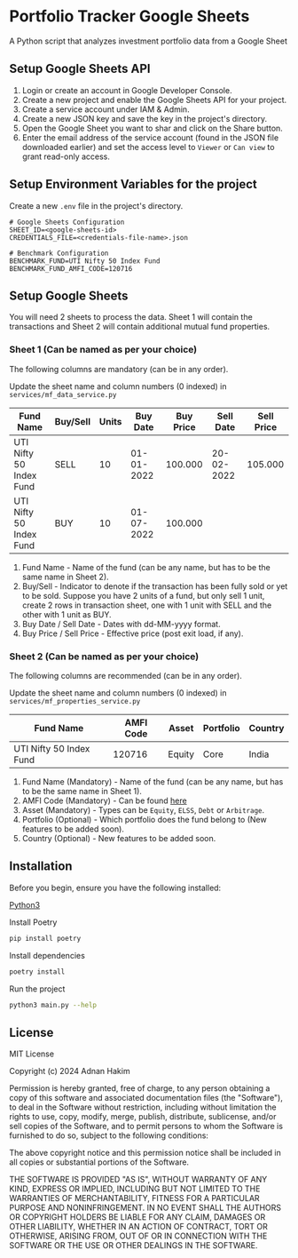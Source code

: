 # Portfolio Tracker Google Sheets 

A Python script that analyzes investment portfolio data from a Google Sheet

## Setup Google Sheets API

1. Login or create an account in Google Developer Console.
2. Create a new project and enable the Google Sheets API for your project.
4. Create a service account under IAM & Admin.
5. Create a new JSON key and save the key in the project's directory.
6. Open the Google Sheet you want to shar and click on the Share button.
7. Enter the email address of the service account (found in the JSON file downloaded earlier) and set the access level to `Viewer` or `Can view` to grant read-only access.

## Setup Environment Variables for the project

Create a new `.env` file in the project's directory.
```properties
# Google Sheets Configuration
SHEET_ID=<google-sheets-id>
CREDENTIALS_FILE=<credentials-file-name>.json

# Benchmark Configuration
BENCHMARK_FUND=UTI Nifty 50 Index Fund
BENCHMARK_FUND_AMFI_CODE=120716
```

## Setup Google Sheets

You will need 2 sheets to process the data.  Sheet 1 will contain the transactions and Sheet 2 will contain additional mutual fund properties.

### Sheet 1 (Can be named as per your choice)

The following columns are mandatory (can be in any order).

Update the sheet name and column numbers (0 indexed) in `services/mf_data_service.py`

| Fund Name               | Buy/Sell | Units | Buy Date   | Buy Price | Sell Date  | Sell Price |
|-------------------------|----------|-------|------------|-----------|------------|------------|
| UTI Nifty 50 Index Fund | SELL     | 10    | 01-01-2022 | 100.000   | 20-02-2022 | 105.000    |
| UTI Nifty 50 Index Fund | BUY      | 10    | 01-07-2022 | 100.000   |            |            |

1. Fund Name - Name of the fund (can be any name, but has to be the same name in Sheet 2).
2. Buy/Sell - Indicator to denote if the transaction has been fully sold or yet to be sold.
    Suppose you have 2 units of a fund, but only sell 1 unit, create 2 rows in transaction sheet, one with 1 unit with SELL and the other with 1 unit as BUY.
3. Buy Date / Sell Date - Dates with dd-MM-yyyy format.
4. Buy Price / Sell Price - Effective price (post exit load, if any).


### Sheet 2 (Can be named as per your choice)

The following columns are recommended (can be in any order).

Update the sheet name and column numbers (0 indexed) in `services/mf_properties_service.py`

| Fund Name               | AMFI Code | Asset  | Portfolio | Country |
|-------------------------|-----------|--------|-----------|---------|
| UTI Nifty 50 Index Fund | 120716    | Equity | Core      | India   |

1. Fund Name (Mandatory) - Name of the fund (can be any name, but has to be the same name in Sheet 1).
2. AMFI Code (Mandatory) - Can be found [here](https://www.mfapi.in/) 
3. Asset (Mandatory) - Types can be `Equity`, `ELSS`, `Debt` or `Arbitrage`.
4. Portfolio (Optional) - Which portfolio does the fund belong to (New features to be added soon).
5. Country (Optional) - New features to be added soon.

## Installation

Before you begin, ensure you have the following installed:

[Python3](https://www.python.org/downloads/)

Install Poetry
```bash
pip install poetry
```

Install dependencies
```bash
poetry install
```

Run the project
```bash
python3 main.py --help
```

## License

MIT License

Copyright (c) 2024 Adnan Hakim

Permission is hereby granted, free of charge, to any person obtaining a copy
of this software and associated documentation files (the "Software"), to deal
in the Software without restriction, including without limitation the rights
to use, copy, modify, merge, publish, distribute, sublicense, and/or sell
copies of the Software, and to permit persons to whom the Software is
furnished to do so, subject to the following conditions:

The above copyright notice and this permission notice shall be included in all
copies or substantial portions of the Software.

THE SOFTWARE IS PROVIDED "AS IS", WITHOUT WARRANTY OF ANY KIND, EXPRESS OR
IMPLIED, INCLUDING BUT NOT LIMITED TO THE WARRANTIES OF MERCHANTABILITY,
FITNESS FOR A PARTICULAR PURPOSE AND NONINFRINGEMENT. IN NO EVENT SHALL THE
AUTHORS OR COPYRIGHT HOLDERS BE LIABLE FOR ANY CLAIM, DAMAGES OR OTHER
LIABILITY, WHETHER IN AN ACTION OF CONTRACT, TORT OR OTHERWISE, ARISING FROM,
OUT OF OR IN CONNECTION WITH THE SOFTWARE OR THE USE OR OTHER DEALINGS IN THE
SOFTWARE.

